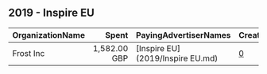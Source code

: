 ## 2019 - Inspire EU 
|OrganizationName|Spent|PayingAdvertiserNames|CreativeUrls|Impressions|Genders|AgeBrackets|CountryCodes|BillingAddresses|CandidateBallotInformation|
|:---|---:|:---|:---|---:|:---|:---|:---|:---|:---|
|Frost Inc|1,582.00 GBP|[Inspire EU](2019/Inspire EU.md)|[0](https://www.snap.com/political-ads/asset/a4940a154cf5eedb6bb319b6dbaa9eb974d8813dd6b7354c1780879c40f5b4f1?mediaType=mp4)|1,321,612||18-24|united kingdom|GB|UK General Election|

